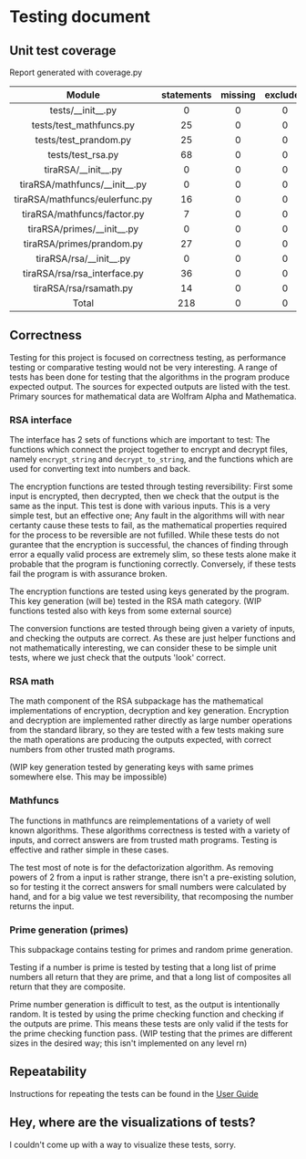 # Testing document

## Unit test coverage

Report generated with coverage.py

| Module | statements | missing | excluded | branches | partial | coverage |
|:-------------:|:-------------:|:-------------:|:-------------:|:-------------:|:-------------:|:-------------:|
| tests/\_\_init__.py | 0 | 0 | 0 | 0 | 0 | 100% |
| tests/test_mathfuncs.py | 25 | 0 | 0 | 4 | 0 | 100% |
| tests/test_prandom.py | 25 | 0 | 0 | 8 | 0 | 100% |
| tests/test_rsa.py | 68 | 0 | 0 | 6 | 0 | 100% |
| tiraRSA/\_\_init__.py | 0 | 0 | 0 | 0 | 0 | 100% |
| tiraRSA/mathfuncs/\_\_init__.py | 0 | 0 | 0 | 0 | 0 | 100% |
| tiraRSA/mathfuncs/eulerfunc.py | 16 | 0 | 0 | 4 | 0 | 100% |
| tiraRSA/mathfuncs/factor.py | 7 | 0 | 0 | 2 | 0 | 100% |
| tiraRSA/primes/\_\_init__.py | 0 | 0 | 0 | 0 | 0 | 100% |
| tiraRSA/primes/prandom.py | 27 | 0 | 0 | 14 | 0 | 100% |
| tiraRSA/rsa/\_\_init__.py | 0 | 0 | 0 | 0 | 0 | 100% |
| tiraRSA/rsa/rsa_interface.py | 36 | 0 | 0 | 16 | 0 | 100% |
| tiraRSA/rsa/rsamath.py | 14 | 0 | 0 | 0 | 0 | 100% |
| Total | 218 | 0 | 0 | 54 | 0 | 100% |

## Correctness

Testing for this project is focused on correctness testing, as performance testing or comparative testing would not be very interesting. A range of tests has been done for testing that the algorithms in the program produce expected output. The sources for expected outputs are listed with the test. Primary sources for mathematical data are Wolfram Alpha and Mathematica.

### RSA interface

The interface has 2 sets of functions which are important to test: The functions which connect the project together to encrypt and decrypt files, namely `encrypt_string` and `decrypt_to_string`, and the functions which are used for converting text into numbers and back.

The encryption functions are tested through testing reversibility: First some input is encrypted, then decrypted, then we check that the output is the same as the input. This test is done with various inputs. This is a very simple test, but an effective one; Any fault in the algorithms will with near certanty cause these tests to fail, as the mathematical properties required for the process to be reversible are not fufilled. While these tests do not gurantee that the encryption is successful, the chances of finding through error a equally valid process are extremely slim, so these tests alone make it probable that the program is functioning correctly. Conversely, if these tests fail the program is with assurance broken.

The encryption functions are tested using keys generated by the program. This key generation (will be) tested in the RSA math category. (WIP functions tested also with keys from some external source)

The conversion functions are tested through being given a variety of inputs, and checking the outputs are correct. As these are just helper functions and not mathematically interesting, we can consider these to be simple unit tests, where we just check that the outputs 'look' correct.

### RSA math

The math component of the RSA subpackage has the mathematical implementations of encryption, decryption and key generation. Encryption and decryption are implemented rather directly as large number operations from the standard library, so they are tested with a few tests making sure the math operations are producing the outputs expected, with correct numbers from other trusted math programs. 

(WIP key generation tested by generating keys with same primes somewhere else. This may be impossible)

### Mathfuncs

The functions in mathfuncs are reimplementations of a variety of well known algorithms. These algorithms correctness is tested with a variety of inputs, and correct answers are from trusted math programs. Testing is effective and rather simple in these cases.

The test most of note is for the defactorization algorithm. As removing powers of 2 from a input is rather strange, there isn't a pre-existing solution, so for testing it the correct answers for small numbers were calculated by hand, and for a big value we test reversibility, that recomposing the number returns the input.

### Prime generation (primes)

This subpackage contains testing for primes and random prime generation.

Testing if a number is prime is tested by testing that a long list of prime numbers all return that they are prime, and that a long list of composites all return that they are composite.

Prime number generation is difficult to test, as the output is intentionally random. It is tested by using the prime checking function and checking if the outputs are prime. This means these tests are only valid if the tests for the prime checking function pass. 
(WIP testing that the primes are different sizes in the desired way; this isn't implemented on any level rn)

## Repeatability

Instructions for repeating the tests can be found in the [User Guide](https://github.com/KyperCT/tiralabraRSA/blob/main/documentation/User%20guide.md)

## Hey, where are the visualizations of tests?

I couldn't come up with a way to visualize these tests, sorry.
